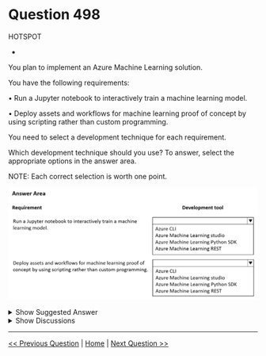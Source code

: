 # Question 498

HOTSPOT

-

You plan to implement an Azure Machine Learning solution.

You have the following requirements:

• Run a Jupyter notebook to interactively train a machine learning model.

• Deploy assets and workflows for machine learning proof of concept by using scripting rather than custom programming.

You need to select a development technique for each requirement.

Which development technique should you use? To answer, select the appropriate options in the answer area.

NOTE: Each correct selection is worth one point.

![Question Image](../images/q498_q_image536.png)

<details>
  <summary>Show Suggested Answer</summary>

<img src="../images/q498_ans_0_image537.png" alt="Answer Image"><br>

</details>

<details>
  <summary>Show Discussions</summary>

<blockquote><p><strong>A_PL300</strong> <code>(Mon 02 Oct 2023 21:12)</code> - <em>Upvotes: 5</em></p><p>On September 4, 2023 exam.</p></blockquote>
<blockquote><p><strong>jefimija</strong> <code>(Fri 25 Oct 2024 11:50)</code> - <em>Upvotes: 1</em></p><p>I wonder if an actual question like this in the exam can have two correct answers?</p></blockquote>
<blockquote><p><strong>sl_mslconsulting</strong> <code>(Tue 04 Jun 2024 23:22)</code> - <em>Upvotes: 1</em></p><p>Train models using SDK:https://learn.microsoft.com/en-us/azure/machine-learning/how-to-train-model?view=azureml-api-2&amp;tabs=python

using studio: https://learn.microsoft.com/en-us/azure/machine-learning/how-to-train-with-ui?view=azureml-api-2

I will pick SDK for the first requirement as you need that to submit a job in a Notebook</p></blockquote>

<blockquote><p><strong>ferren</strong> <code>(Tue 07 Nov 2023 23:11)</code> - <em>Upvotes: 1</em></p><p>bard says the answeres are correct</p></blockquote>
<blockquote><p><strong>sar77</strong> <code>(Tue 08 Jul 2025 04:44)</code> - <em>Upvotes: 1</em></p><p>1. Run a Jupyter notebook to interactively train a machine learning model:
Use the Notebooks feature in Azure Machine Learning studio. This allows you to run Jupyter notebooks directly within your Azure ML workspace, providing an interactive environment for training and experimentation without additional setup.

2. Deploy assets and workflows for machine learning proof of concept by using scripting rather than custom programming:
Use the Azure CLI (Command-Line Interface). The Azure CLI enables you to deploy machine learning assets and workflows through scripts, which is ideal for proof of concept scenarios and does not require custom programming.</p></blockquote>
<blockquote><p><strong>PI_Team</strong> <code>(Wed 13 Sep 2023 21:30)</code> - <em>Upvotes: 3</em></p><p>For the requirement to run a Jupyter notebook to interactively train a machine learning model, you can use the Azure Machine Learning Python SDK. This SDK provides an interactive environment for training machine learning models and it integrates well with Jupyter notebooks.

For deploying assets and workflows for machine learning proof of concept by using scripting rather than custom programming, you can use the Azure CLI. It allows you to manage Azure resources, including Machine Learning assets, using scripts which is ideal for proof of concept deployments.</p></blockquote>

<blockquote><p><strong>InversaRadice</strong> <code>(Sun 10 Dec 2023 19:32)</code> - <em>Upvotes: 2</em></p><p>well question ask to interactively train so AML studio is correct</p></blockquote>
<blockquote><p><strong>PI_Team</strong> <code>(Mon 11 Dec 2023 17:21)</code> - <em>Upvotes: 1</em></p><p>the question specifically mentions using a Jupyter notebook, it does imply that you’ll be writing code. In this case, using the Azure Machine Learning Python SDK would be more appropriate.</p></blockquote>
<blockquote><p><strong>deyoz</strong> <code>(Mon 26 Feb 2024 03:49)</code> - <em>Upvotes: 1</em></p><p>we can also write code via notebook in azure ml studio. I believe both sdk and ml studio are correct options.</p></blockquote>

</details>

---

[<< Previous Question](question_497.md) | [Home](/index.md) | [Next Question >>](question_499.md)
